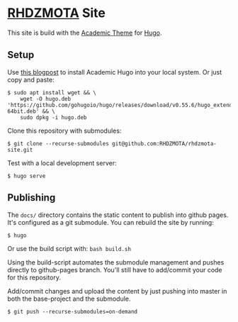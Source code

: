 # [RHDZMOTA](https://rhdzmota.com) Site

This site is build with the [Academic Theme] for [Hugo]. 

[Academic Theme]: https://themes.gohugo.io/academic/
[Hugo]: https://gohugo.io/

## Setup

Use [this blogpost](https://rhdzmota.com/post/creating-your-own-site-with-academic-hugo/) to install Academic Hugo into your local system. Or just copy and paste: 

```commandline
$ sudo apt install wget && \
    wget -O hugo.deb 'https://github.com/gohugoio/hugo/releases/download/v0.55.6/hugo_extended_0.55.6_Linux-64bit.deb' && \
    sudo dpkg -i hugo.deb
```

Clone this repository with submodules: 

```commandline
$ git clone --recurse-submodules git@github.com:RHDZMOTA/rhdzmota-site.git
```

Test with a local development server:

```commandline
$ hugo serve
```

## Publishing

The `docs/` directory contains the static content to publish into github pages. It's configured as a git submodule. You can rebuild the site by running: 

```commandline
$ hugo
```

Or use the build script with: `bash build.sh`

Using the build-script automates the submodule management and pushes directly to github-pages branch. You'll still have to add/commit your code for this repository.

Add/commit changes and upload the content by just pushing into master in both the base-project and the submodule. 

```commandline
$ git push --recurse-submodules=on-demand
```

